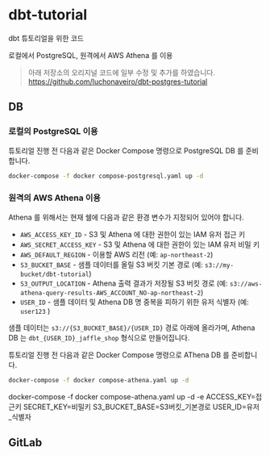 # dbt-tutorial

dbt 튜토리얼을 위한 코드 

로컬에서 PostgreSQL, 원격에서 AWS Athena 를 이용

> 아래 저장소의 오리지널 코드에 일부 수정 및 추가를 하였습니다. 
> https://github.com/luchonaveiro/dbt-postgres-tutorial


## DB 

### 로컬의 PostgreSQL 이용

튜토리얼 진행 전 다음과 같은 Docker Compose 명령으로 PostgreSQL DB 를 준비합니다.

```sh
docker-compose -f docker compose-postgresql.yaml up -d
```

### 원격의 AWS Athena 이용

Athena 를 위해서는 현재 쉘에 다음과 같은 환경 변수가 지정되어 있어야 합니다.

- `AWS_ACCESS_KEY_ID` - S3 및 Athena 에 대한 권한이 있는 IAM 유저 접근 키
- `AWS_SECRET_ACCESS_KEY` - S3 및 Athena 에 대한 권한이 있는 IAM 유저 비밀 키
- `AWS_DEFAULT_REGION` - 이용할 AWS 리전 (예: `ap-northeast-2`)
- `S3_BUCKET_BASE` - 샘플 데이터를 올릴 S3 버킷 기본 경로 (예: `s3://my-bucket/dbt-tutorial`)
- `S3_OUTPUT_LOCATION` - Athena 출력 결과가 저장될 S3 버킷 경로 (예: `s3://aws-athena-query-results-AWS_ACCOUNT_NO-ap-northeast-2`)
- `USER_ID` - 샘플 데이터 및 Athena DB 명 중복을 피하기 위한 유저 식별자 (예: `user123` )

샘플 데이터는 `s3://{S3_BUCKET_BASE}/{USER_ID}` 경로 아래에 올라가며, Athena DB 는 `dbt_{USER_ID}_jaffle_shop` 형식으로 만들어집니다.

튜토리얼 진행 전 다음과 같은 Docker Compose 명령으로 AThena DB 를 준비합니다.

```sh
docker-compose -f docker compose-athena.yaml up -d
```

docker-compose -f docker compose-athena.yaml up -d -e ACCESS_KEY=접근키 SECRET_KEY=비밀키 S3_BUCKET_BASE=S3버킷_기본경로 USER_ID=유저_식별자

## GitLab

